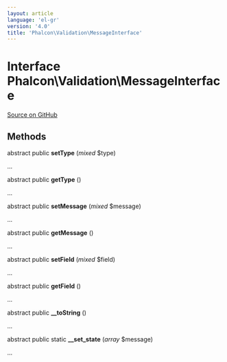 ```yaml
---
layout: article
language: 'el-gr'
version: '4.0'
title: 'Phalcon\Validation\MessageInterface'
---
```


# Interface **Phalcon\Validation\MessageInterface**

<a href="https://github.com/phalcon/cphalcon/tree/v3.4.0/phalcon/validation/messageinterface.zep" class="btn btn-default btn-sm">Source on GitHub</a>

## Methods

abstract public **setType** (*mixed* $type)

...

abstract public **getType** ()

...

abstract public **setMessage** (*mixed* $message)

...

abstract public **getMessage** ()

...

abstract public **setField** (*mixed* $field)

...

abstract public **getField** ()

...

abstract public **__toString** ()

...

abstract public static **__set_state** (*array* $message)

...